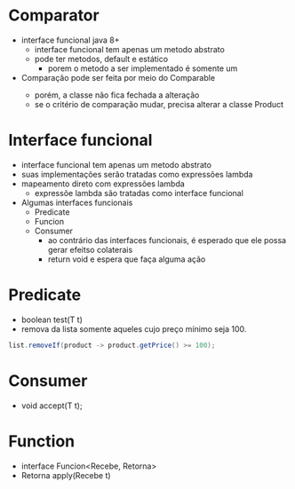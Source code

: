 # Comparator
- interface funcional java 8+
  - interface funcional tem apenas um metodo abstrato
  - pode ter metodos, default e estático
    - porem o metodo a ser implementado é somente um
- Comparação pode ser feita por meio do Comparable<Product>
  - porém, a classe não fica fechada a alteração
  - se o critério de comparação mudar, precisa alterar a classe Product

# Interface funcional
- interface funcional tem apenas um metodo abstrato
- suas implementações serão tratadas como expressões lambda
- mapeamento direto com expressões lambda
  - expressõe lambda são tratadas como interface funcional
- Algumas interfaces funcionais
  - Predicate
  - Funcion
  - Consumer
    - ao contrário das interfaces funcionais, é esperado que ele possa gerar efeitso colaterais
    - return void e espera que faça alguma ação

# Predicate
- boolean test(T t)
- remova da lista somente aqueles cujo preço mínimo seja 100.
```java
list.removeIf(product -> product.getPrice() >= 100);
```
# Consumer
- void accept(T t);

# Function
- interface Funcion<Recebe, Retorna>
- Retorna apply(Recebe t)